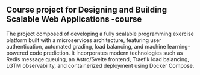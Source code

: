## Course project for Designing and Building Scalable Web Applications -course

The project composed of developing a fully scalable programming exercise platform built with a microservices architecture, featuring user authentication, automated grading, load balancing, and machine learning-powered code prediction. It incorporates modern technologies such as Redis message queuing, an Astro/Svelte frontend, Traefik load balancing, LGTM observability, and containerized deployment using Docker Compose.
